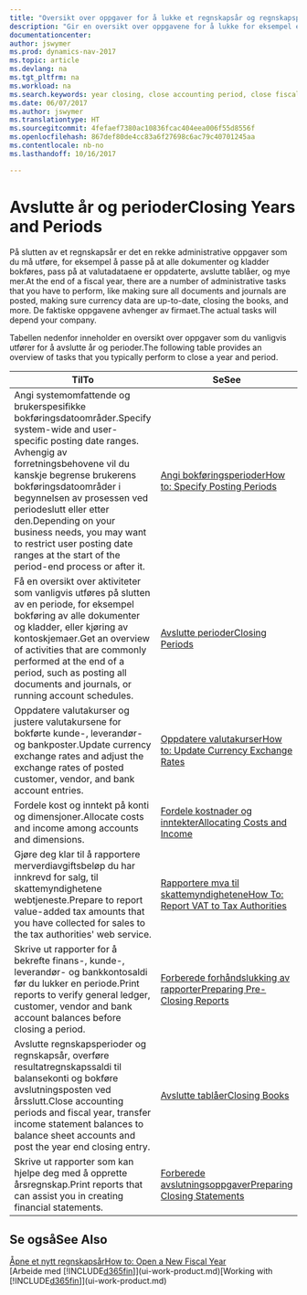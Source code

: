 ```yaml
---
title: "Oversikt over oppgaver for å lukke et regnskapsår og regnskapsperioder"
description: "Gir en oversikt over oppgavene for å lukke for eksempel et regnskapsår eller en regnskapsperiode og sørge for at dokumenter og kladder er bokført, og for å kontrollere banksaldoer."
documentationcenter: 
author: jswymer
ms.prod: dynamics-nav-2017
ms.topic: article
ms.devlang: na
ms.tgt_pltfrm: na
ms.workload: na
ms.search.keywords: year closing, close accounting period, close fiscal year, bank account detailed trial balance
ms.date: 06/07/2017
ms.author: jswymer
ms.translationtype: HT
ms.sourcegitcommit: 4fefaef7380ac10836fcac404eea006f55d8556f
ms.openlocfilehash: 867def80de4cc83a6f27698c6ac79c40701245aa
ms.contentlocale: nb-no
ms.lasthandoff: 10/16/2017

---
```

# <a name="closing-years-and-periods"></a><span data-ttu-id="a07d7-103">Avslutte år og perioder</span><span class="sxs-lookup"><span data-stu-id="a07d7-103">Closing Years and Periods</span></span>
<span data-ttu-id="a07d7-104">På slutten av et regnskapsår er det en rekke administrative oppgaver som du må utføre, for eksempel å passe på at alle dokumenter og kladder bokføres, pass på at valutadataene er oppdaterte, avslutte tablåer, og mye mer.</span><span class="sxs-lookup"><span data-stu-id="a07d7-104">At the end of a fiscal year, there are a number of administrative tasks that you have to perform, like making sure all documents and journals are posted, making sure currency data are up-to-date, closing the books, and more.</span></span> <span data-ttu-id="a07d7-105">De faktiske oppgavene avhenger av firmaet.</span><span class="sxs-lookup"><span data-stu-id="a07d7-105">The actual tasks will depend your company.</span></span>

<span data-ttu-id="a07d7-106">Tabellen nedenfor inneholder en oversikt over oppgaver som du vanligvis utfører for å avslutte år og perioder.</span><span class="sxs-lookup"><span data-stu-id="a07d7-106">The following table provides an overview of tasks that you typically perform to close a year and period.</span></span> 

| <span data-ttu-id="a07d7-107">Til</span><span class="sxs-lookup"><span data-stu-id="a07d7-107">To</span></span> | <span data-ttu-id="a07d7-108">Se</span><span class="sxs-lookup"><span data-stu-id="a07d7-108">See</span></span> |
| --- | --- |
| <span data-ttu-id="a07d7-109">Angi systemomfattende og brukerspesifikke bokføringsdatoområder.</span><span class="sxs-lookup"><span data-stu-id="a07d7-109">Specify system-wide and user-specific posting date ranges.</span></span> <span data-ttu-id="a07d7-110">Avhengig av forretningsbehovene vil du kanskje begrense brukerens bokføringsdatoområder i begynnelsen av prosessen ved periodeslutt eller etter den.</span><span class="sxs-lookup"><span data-stu-id="a07d7-110">Depending on your business needs, you may want to restrict user posting date ranges at the start of the period-end process or after it.</span></span> |[<span data-ttu-id="a07d7-111">Angi bokføringsperioder</span><span class="sxs-lookup"><span data-stu-id="a07d7-111">How to: Specify Posting Periods</span></span>](finance-how-specify-posting-periods.md) |
| <span data-ttu-id="a07d7-112">Få en oversikt over aktiviteter som vanligvis utføres på slutten av en periode, for eksempel bokføring av alle dokumenter og kladder, eller kjøring av kontoskjemaer.</span><span class="sxs-lookup"><span data-stu-id="a07d7-112">Get an overview of activities that are commonly performed at the end of a period, such as posting all documents and journals, or running account schedules.</span></span> |[<span data-ttu-id="a07d7-113">Avslutte perioder</span><span class="sxs-lookup"><span data-stu-id="a07d7-113">Closing Periods</span></span>](year-how-complete-period-end-processes.md) |
| <span data-ttu-id="a07d7-114">Oppdatere valutakurser og justere valutakursene for bokførte kunde-, leverandør- og bankposter.</span><span class="sxs-lookup"><span data-stu-id="a07d7-114">Update currency exchange rates and adjust the exchange rates of posted customer, vendor, and bank account entries.</span></span> |[<span data-ttu-id="a07d7-115">Oppdatere valutakurser</span><span class="sxs-lookup"><span data-stu-id="a07d7-115">How to: Update Currency Exchange Rates</span></span>](finance-how-update-currencies.md) |
| <span data-ttu-id="a07d7-116">Fordele kost og inntekt på konti og dimensjoner.</span><span class="sxs-lookup"><span data-stu-id="a07d7-116">Allocate costs and income among accounts and dimensions.</span></span> |[<span data-ttu-id="a07d7-117">Fordele kostnader og inntekter</span><span class="sxs-lookup"><span data-stu-id="a07d7-117">Allocating Costs and Income</span></span>](year-allocate-costs-income.md) |
| <span data-ttu-id="a07d7-118">Gjøre deg klar til å rapportere merverdiavgiftsbeløp du har innkrevd for salg, til skattemyndighetene webtjeneste.</span><span class="sxs-lookup"><span data-stu-id="a07d7-118">Prepare to report value-added tax amounts that you have collected for sales to the tax authorities' web service.</span></span> |[<span data-ttu-id="a07d7-119">Rapportere mva til skattemyndighetene</span><span class="sxs-lookup"><span data-stu-id="a07d7-119">How To: Report VAT to Tax Authorities</span></span>](finance-how-report-vat.md)|
| <span data-ttu-id="a07d7-120">Skrive ut rapporter for å bekrefte finans-, kunde-, leverandør- og bankkontosaldi før du lukker en periode.</span><span class="sxs-lookup"><span data-stu-id="a07d7-120">Print reports to verify general ledger, customer, vendor and bank account balances before closing a period.</span></span> |[<span data-ttu-id="a07d7-121">Forberede forhåndslukking av rapporter</span><span class="sxs-lookup"><span data-stu-id="a07d7-121">Preparing Pre-Closing Reports</span></span>](year-prepare-preclose-reports.md) |
| <span data-ttu-id="a07d7-122">Avslutte regnskapsperioder og regnskapsår, overføre resultatregnskapssaldi til balansekonti og bokføre avslutningsposten ved årsslutt.</span><span class="sxs-lookup"><span data-stu-id="a07d7-122">Close accounting periods and fiscal year, transfer income statement balances to balance sheet accounts and post the year end closing entry.</span></span> |[<span data-ttu-id="a07d7-123">Avslutte tablåer</span><span class="sxs-lookup"><span data-stu-id="a07d7-123">Closing Books</span></span>](year-close-books.md) |
| <span data-ttu-id="a07d7-124">Skrive ut rapporter som kan hjelpe deg med å opprette årsregnskap.</span><span class="sxs-lookup"><span data-stu-id="a07d7-124">Print reports that can assist you in creating financial statements.</span></span> |[<span data-ttu-id="a07d7-125">Forberede avslutningsoppgaver</span><span class="sxs-lookup"><span data-stu-id="a07d7-125">Preparing Closing Statements</span></span>](year-prepare-close-statement.md) |

## <a name="see-also"></a><span data-ttu-id="a07d7-126">Se også</span><span class="sxs-lookup"><span data-stu-id="a07d7-126">See Also</span></span>
[<span data-ttu-id="a07d7-127">Åpne et nytt regnskapsår</span><span class="sxs-lookup"><span data-stu-id="a07d7-127">How to: Open a New Fiscal Year</span></span>](finance-how-open-new-fiscal-year.md)  
<span data-ttu-id="a07d7-128">[Arbeide med [!INCLUDE[d365fin](includes/d365fin_md.md)]](ui-work-product.md)</span><span class="sxs-lookup"><span data-stu-id="a07d7-128">[Working with [!INCLUDE[d365fin](includes/d365fin_md.md)]](ui-work-product.md)</span></span>


